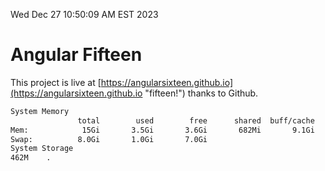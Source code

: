 Wed Dec 27 10:50:09 AM EST 2023

# Angular Fifteen


This project is live at [https://angularsixteen.github.io](https://angularsixteen.github.io "fifteen!") thanks to Github.

```bash
System Memory
               total        used        free      shared  buff/cache   available
Mem:            15Gi       3.5Gi       3.6Gi       682Mi       9.1Gi        11Gi
Swap:          8.0Gi       1.0Gi       7.0Gi
System Storage
462M	.
```
